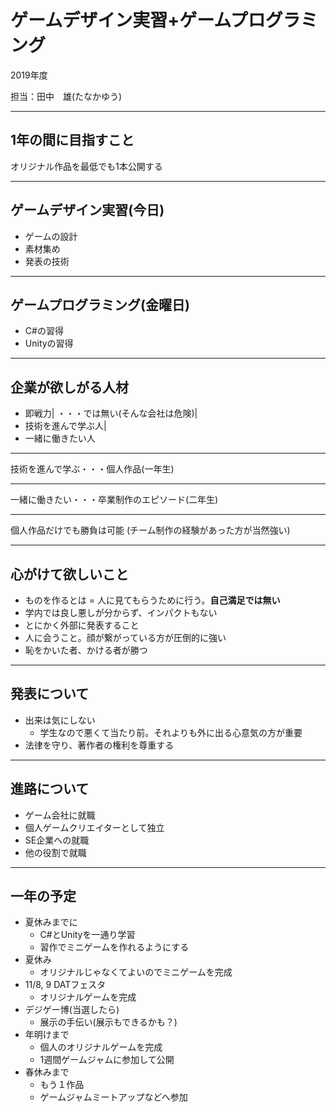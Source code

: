 # ゲームデザイン実習+ゲームプログラミング

2019年度

担当：田中　雄(たなかゆう)

---

## 1年の間に目指すこと

オリジナル作品を最低でも1本公開する

---

## ゲームデザイン実習(今日)
- ゲームの設計
- 素材集め
- 発表の技術

---

## ゲームプログラミング(金曜日)
- C#の習得
- Unityの習得

---

## 企業が欲しがる人材
- 即戦力|
・・・では無い(そんな会社は危険)|
- 技術を進んで学ぶ人|
- 一緒に働きたい人

---

技術を進んで学ぶ・・・個人作品(一年生)

---

一緒に働きたい・・・卒業制作のエピソード(二年生)

---

個人作品だけでも勝負は可能
(チーム制作の経験があった方が当然強い)

---

## 心がけて欲しいこと
- ものを作るとは = 人に見てもらうために行う。**自己満足では無い**
- 学内では良し悪しが分からず、インパクトもない
- とにかく外部に発表すること
- 人に会うこと。顔が繋がっている方が圧倒的に強い
- 恥をかいた者、かける者が勝つ

---

## 発表について
- 出来は気にしない
  - 学生なので悪くて当たり前。それよりも外に出る心意気の方が重要
- 法律を守り、著作者の権利を尊重する

---

## 進路について
- ゲーム会社に就職
- 個人ゲームクリエイターとして独立
- SE企業への就職
- 他の役割で就職

---

## 一年の予定
- 夏休みまでに
  - C#とUnityを一通り学習
  - 習作でミニゲームを作れるようにする
- 夏休み
  - オリジナルじゃなくてよいのでミニゲームを完成
- 11/8, 9 DATフェスタ
  - オリジナルゲームを完成
- デジゲー博(当選したら)
  - 展示の手伝い(展示もできるかも？)
- 年明けまで
  - 個人のオリジナルゲームを完成
  - 1週間ゲームジャムに参加して公開
- 春休みまで
  - もう１作品
  - ゲームジャムミートアップなどへ参加
